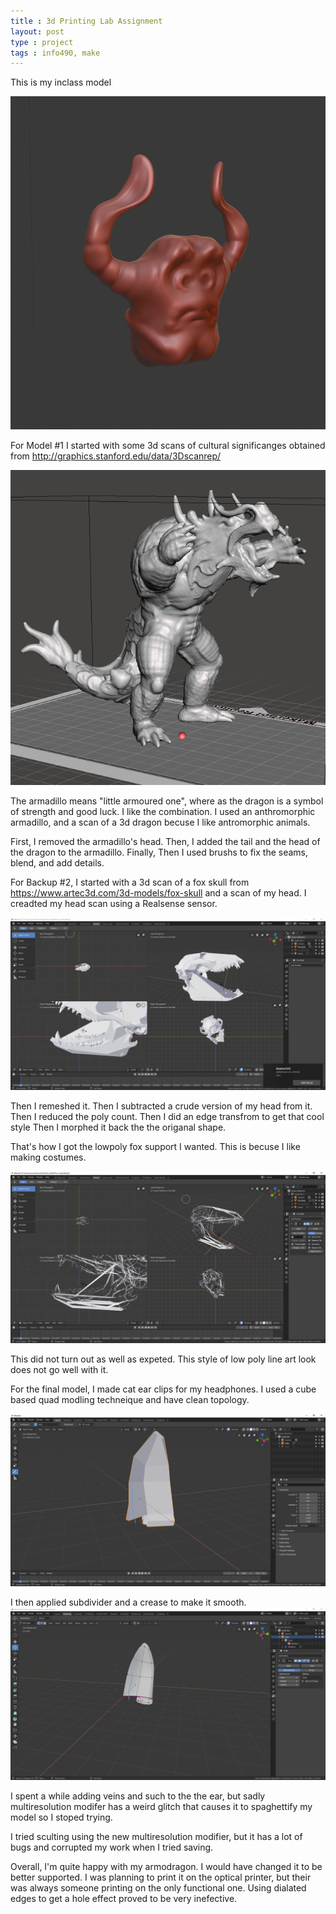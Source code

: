 ```yaml
---
title : 3d Printing Lab Assignment
layout: post
type : project
tags : info490, make
---
```




This is my inclass model

![alienboi](/assets/info490/alienboi.PNG)




For Model #1 I started with some 3d scans of cultural significanges obtained from http://graphics.stanford.edu/data/3Dscanrep/

![armodragon](/assets/info490/armodragon.png)


The armadillo means "little armoured one", where as the dragon is a symbol of strength and good luck. I like the combination.
I used an anthromorphic armadillo, and a scan of a 3d dragon becuse I like antromorphic animals.

First, I removed the armadillo's head.
Then, I added the tail and the head of the dragon to the armadillo.
Finally, Then I used brushs to fix the seams, blend, and add details.

For Backup #2, I started with a 3d scan of a fox skull from https://www.artec3d.com/3d-models/fox-skull
and a scan of my head.
I creadted my head scan using a Realsense sensor.




![armodragon](/assets/info490/fox-lowpoly.PNG)

Then I remeshed it.
Then I subtracted a crude version of my head from it.
Then I reduced the poly count.
Then I did an edge transfrom to get that cool style
Then I morphed it back the the origanal shape.

That's how I got the lowpoly fox support I wanted.
This is becuse I like making costumes.

![armodragon](/assets/info490/fox-effect.PNG)

This did not turn out as well as expeted. This style of low poly line art look does not go well with it.


For the final model, I made cat ear clips for my headphones.
I used a cube based quad modling techneique and have clean topology.

![armodragon](/assets/info490/ear1.PNG)

I then applied subdivider and a crease to make it smooth.
![armodragon](/assets/info490/ear2.PNG)


I spent a while adding veins and such to the the ear, but sadly multiresolution modifer has a weird glitch that causes it to spaghettify my model so I stoped trying.


I tried sculting using the new multiresolution modifier, but it has a lot of bugs and corrupted my work when I tried saving.


Overall, I'm quite happy with my armodragon. I would have changed it to be better supported. I was planning to print it on the optical printer, but their was always someone printing on the only functional one. Using dialated edges to get a hole effect proved to be very inefective.
